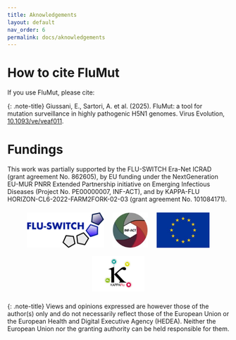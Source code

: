 ```yaml
---
title: Aknowledgements
layout: default
nav_order: 6
permalink: docs/aknowledgements
---
```


# How to cite FluMut

If you use FluMut, please cite:

{: .note-title}
Giussani, E., Sartori, A. et al. (2025). FluMut: a tool for mutation surveillance in highly pathogenic H5N1 genomes. Virus Evolution, [10.1093/ve/veaf011](https://doi.org/10.1093/ve/veaf011).

# Fundings

This work was partially supported by the FLU-SWITCH Era-Net ICRAD (grant agreement No. 862605), by EU funding under the NextGeneration EU-MUR PNRR Extended Partnership initiative on Emerging Infectious Diseases (Project No. PE00000007, INF-ACT), and by KAPPA-FLU HORIZON-CL6-2022-FARM2FORK-02-03 (grant agreement No. 101084171).

<div style="text-align:center;">
    <img style="height:80px;margin:8px" alt="Logo supporter, FLU-SWITCH" src="../images/Logo-Flu-Switch.png"/>
    <img style="height:80px;margin:8px" alt="Logo supporter, INF-ACT" src="../images/Logo-Inf-act.jpg"/>
    <img style="height:80px;margin:8px" alt="Logo supporter, European Union" src="../images/Logo-eu.png"/>
    <img style="height:80px;margin:8px" alt="Logo supporter, KAPPA-FLU" src="../images/logo-kappa-flu.jpg"/>
</div>

{: .note-title}
Views and opinions expressed are however those of the author(s) only and do not necessarily reflect those of the European Union or the European Health and Digital Executive Agency (HEDEA).
Neither the European Union nor the granting authority can be held responsible for them.
